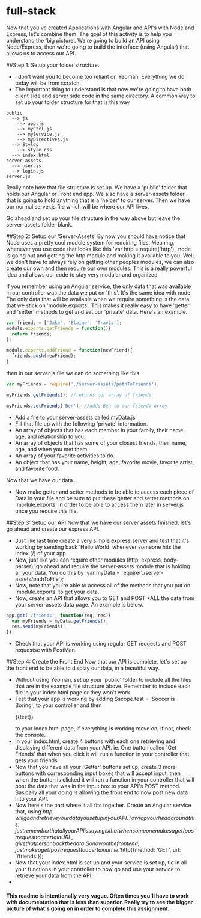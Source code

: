 full-stack
=========

Now that you've created Applications with Angular and API's with Node and Express, let's combine them. The goal of this activity is to help you understand the 'big picture'. We're going to build an API using Node/Express, then we're going to build the interface (using Angular) that allows us to access our API. 

##Step 1: Setup your folder structure. 
* I don't want you to become too reliant on Yeoman. Everything we do today will be from scratch. 
* The important thing to understand is that now we're going to have both client side and server side code in the same directory. A common way to set up your folder structure for that is this way

```
public
  --> js
    --> app.js
    --> myCtrl.js
    --> myService.js
    --> myDirectives.js
  --> Styles
    --> style.css
  --> index.html
server-assets
  --> user.js
  --> login.js
server.js
```

Really note how that file structure is set up. We have a 'public' folder that holds our Angular or Front end app. We also have a server-assets folder that is going to hold anything that is a 'helper' to our server. Then we have our normal server.js file which will be where our API lives.

Go ahead and set up your file structure in the way above but leave the server-assets folder blank.

##Step 2: Setup our 'Server-Assets'
By now you should have notice that Node uses a pretty cool module system for requiring files. Meaning, whenever you use code that looks like this 'var http = require('http')', node is going out and getting the http module and making it available to you. Well, we don't have to always rely on getting other peoples modules, we can also create our own and then require our own modules. This is a really powerful idea and allows our code to stay very modular and organized. 

If you remember using an Angular service, the only data that was available in our controller was the data we put on 'this'. It's the same idea with node. The only data that will be available when we require something is the data that we stick on 'module.exports'. This makes it really easy to have 'getter' and 'setter' methods to get and set our 'private' data. Here's an example. 

```javascript
var friends = ['Jake', 'Blaine', 'Travis'];
module.exports.getFriends = function(){
  return friends;
};

module.exports.addFriend = function(newFriend){
  friends.push(newFriend);
}
```
then in our server.js file we can do something like this

```javascript
var myFriends = require('./server-assets/pathToFriends');

myFriends.getFriends(); //returns our array of friends

myFriends.setFriends('Ben'); //adds Ben to our friends array
```

* Add a file to your server-assets called myData.js
* Fill that file up with the following 'private' information. 
* An array of objects that has each member in your family, their name, age, and relationship to you.
* An array of objects that has some of your closest friends, their name, age, and when you met them.
* An array of your favorite activities to do. 
* An object that has your name, height, age, favorite movie, favorite artist, and favorite food.

Now that we have our data...
* Now make getter and setter methods to be able to access each piece of Data in your file and be sure to put these getter and setter methods on 'module.exports' in order to be able to access them later in server.js once you require this file. 


##Step 3: Setup our API
Now that we have our server assets finished, let's go ahead and create our express API.
* Just like last time create a very simple express server and test that it's working by sending back 'Hello World' whenever someone hits the index (/) of your app.
* Now, just like you can require other modules (http, express, body-parser), go ahead and require the server-assets module that is holding all your data. You do this by 'var myData = require('./server-assets/pathToFile');
* Now, note that you're able to access all of the methods that you put on 'module.exports' to get your data.
* Now, create an API that allows you to GET and POST *ALL the data from your server-assets data page. An example is below.
```javascript
app.get('/friends', function(req, res){
  var myFriends = myData.getFriends();
  res.send(myFriends);
});
```
* Check that your API is working using regular GET requests and POST requestse with PostMan.

##Step 4: Create the Front End
Now that our API is complete, let's set up the front end to be able to display our data, in a beautiful way.
* Without using Yeoman, set up your 'public' folder to include all the files that are in the example file structure above. Remember to include each file in your index.html page or they won't work. 
* Test that your app is working by adding $scope.test = 'Soccer is Boring'; to your controller and then <p>{{test}}</p> to your index.html page, if everything is working move on, if not, check the console.
* In your index.html, create 4 buttons with each one retrieving and displaying different data from your API. ie. One button called 'Get Friends' that when you click it will run a function in your controller that gets your friends.
* Now that you have all your 'Getter' buttons set up, create 3 more buttons with corresponding input boxes that will accept input, then when the button is clicked it will run a function in your controller that will post the data that was in the input box to your API's POST method. Basically all your doing is allowing the front end to now post new data into your API.
* Now here's the part where it all fits together. Create an Angular service that, using $http, will go and retrieve your data you set up in your API. To wrap your head around this, just remember that all your API is saying is that when someone makes a get/post request to a certain URL, give that person back the data. So now on the front end, just make a get/post request to a certain url. ie. '$http({method: 'GET', url: '/friends'});
* Now that your index.html is set up and your service is set up, tie in all your functions in your controller to now go and use your service to retrieve your data from the API.
* 


<h4> This readme is intentionally very vague. Often times you'll have to work with documentation that is less than superior. Really try to see the bigger picture of what's going on in order to complete this assignment. </h4>

